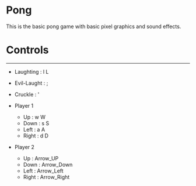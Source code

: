 # Pong

This is the basic pong game with basic pixel graphics and sound effects.


# Controls
--------------
 * Laughting    : l L
 * Evil-Laught  : ;
 * Cruckle      : '

 * Player 1
   * Up    : w W
   * Down  : s S
   * Left  : a A
   * Right : d D
 * Player 2
   * Up     : Arrow_UP
   * Down   : Arrow_Down
   * Left   : Arrow_Left
   * Right  : Arrow_Right


